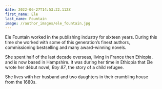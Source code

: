 ```yaml
---
date: 2022-06-27T14:53:22.112Z
first_name: Ele
last_name: Fountain
image: //author_images/ele_fountain.jpg
---
```

Ele Fountain worked in the publishing industry for sixteen years. During this time she worked with some of this generation’s finest authors, commissioning bestselling and many award-winning novels.

She spent half of the last decade overseas, living in France then Ethiopia, and is now based in Hampshire. It was during her time in Ethiopia that Ele wrote her début novel, *Boy 87*, the story of a child refugee.

She lives with her husband and two daughters in their crumbling house from the 1680s.